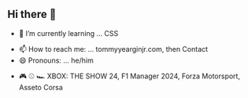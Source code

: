 ## Hi there 👋

<!--
**yeargin2021/yeargin2021** is a ✨ _special_ ✨ repository because its `README.md` (this file) appears on your GitHub profile.

Here are some ideas to get you started:
-->
<!-- 🔭 I’m currently working on ... -->
- 🌱 I’m currently learning ... CSS
<!-- 👯 I’m looking to collaborate on ...
- 🤔 I’m looking for help with ...
- 💬 Ask me about ...-->
- 📫 How to reach me: ... tommyyearginjr.com, then Contact
- 😄 Pronouns: ... he/him
<!-- ⚡ Fun fact: ... -->
- 🎮 ⚾️ 🏎️  XBOX: THE SHOW 24, F1 Manager 2024, Forza Motorsport, Asseto Corsa


